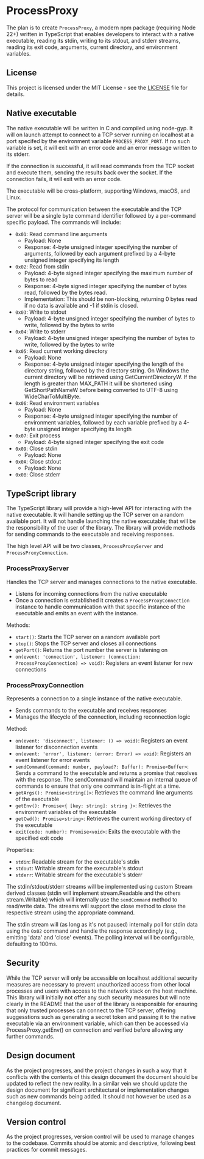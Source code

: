 # ProcessProxy

The plan is to create `ProcessProxy`, a modern npm package (requiring Node 22+) written in TypeScript that enables developers to interact with a native executable, reading its stdin, writing to its stdout, and stderr streams, reading its exit code, arguments, current directory, and environment variables.

## License

This project is licensed under the MIT License - see the [LICENSE](LICENSE) file for details.

## Native executable

The native executable will be written in C and compiled using node-gyp. It will on launch attempt to connect to a TCP server running on localhost at a port specifed by the environment variable `PROCESS_PROXY_PORT`. If no such variable is set, it will exit with an error code and an error message written to its stderr.

If the connection is successful, it will read commands from the TCP socket and execute them, sending the results back over the socket. If the connection fails, it will exit with an error code.

The executable will be cross-platform, supporting Windows, macOS, and Linux.

The protocol for communication between the executable and the TCP server will be a single byte command identifier followed by a per-command specific payload. The commands will include:

- `0x01`: Read command line arguments
  - Payload: None
  - Response: 4-byte unsigned integer specifying the number of arguments, followed by each argument prefixed by a 4-byte unsigned integer specifying its length
- `0x02`: Read from stdin
  - Payload: 4-byte signed integer specifying the maximum number of bytes to read
  - Response: 4-byte signed integer specifying the number of bytes read, followed by the bytes read.
  - Implementation: This should be non-blocking, returning 0 bytes read if no data is available and -1 if stdin is closed.
- `0x03`: Write to stdout
  - Payload: 4-byte unsigned integer specifying the number of bytes to write, followed by the bytes to write
- `0x04`: Write to stderr
  - Payload: 4-byte unsigned integer specifying the number of bytes to write, followed by the bytes to write
- `0x05`: Read current working directory
  - Payload: None
  - Response: 4-byte unsigned integer specifying the length of the directory string, followed by the directory string. On Windows the current directory will be retrieved using GetCurrentDirectoryW. If the length is greater than MAX_PATH it will be shortened using GetShortPathNameW before being converted to UTF-8 using WideCharToMultiByte.
- `0x06`: Read environment variables
  - Payload: None
  - Response: 4-byte unsigned integer specifying the number of environment variables, followed by each variable prefixed by a 4-byte unsigned integer specifying its length
- `0x07`: Exit process
  - Payload: 4-byte signed integer specifying the exit code
- `0x09`: Close stdin
  - Payload: None
- `0x0A`: Close stdout
  - Payload: None
- `0x0B`: Close stderr

## TypeScript library

The TypeScript library will provide a high-level API for interacting with the native executable. It will handle setting up the TCP server on a random available port. It will not handle launching the native executable; that will be the responsibility of the user of the library. The library will provide methods for sending commands to the executable and receiving responses.

The high level API will be two classes, `ProcessProxyServer` and `ProcessProxyConnection`.

### ProcessProxyServer

Handles the TCP server and manages connections to the native executable. 
- Listens for incoming connections from the native executable
- Once a connection is established it creates a `ProcessProxyConnection` instance to handle communication with that specific instance of the executable and emits an event with the instance.

Methods:

- `start()`: Starts the TCP server on a random available port
- `stop()`: Stops the TCP server and closes all connections
- `getPort()`: Returns the port number the server is listening on
- `on(event: 'connection', listener: (connection: ProcessProxyConnection) => void)`: Registers an event listener for new connections

### ProcessProxyConnection

Represents a connection to a single instance of the native executable.
- Sends commands to the executable and receives responses
- Manages the lifecycle of the connection, including reconnection logic

Method:
- `on(event: 'disconnect', listener: () => void)`: Registers an event listener for disconnection events
- `on(event: 'error', listener: (error: Error) => void)`: Registers an event listener for error events
- `sendCommand(command: number, payload?: Buffer): Promise<Buffer>`: Sends a command to the executable and returns a promise that resolves with the response. The sendCommand will maintain an internal queue of commands to ensure that only one command is in-flight at a time.
- `getArgs(): Promise<string[]>`: Retrieves the command line arguments of the executable
- `getEnv(): Promise<{ [key: string]: string }>`: Retrieves the environment variables of the executable
- `getCwd(): Promise<string>`: Retrieves the current working directory of the executable
- `exit(code: number): Promise<void>`: Exits the executable with the specified exit code

Properties:
 - `stdin`: Readable stream for the executable's stdin
 - `stdout`: Writable stream for the executable's stdout
 - `stderr`: Writable stream for the executable's stderr

The stdin/stdout/stderr streams will be implemented using custom Stream derived classes (stdin will implement stream.Readable and the others stream.Writable) which will internally use the `sendCommand` method to read/write data. The streams will support the close method to close the respective stream using the appropriate command.

The stdin stream will (as long as it's not paused) internally poll for stdin data using the `0x02` command and handle the response accordingly (e.g., emitting 'data' and 'close' events). The polling interval will be configurable, defaulting to 100ms.

## Security

While the TCP server will only be accessible on localhost additional security measures are necessary to prevent unauthorized access from other local processes and users with access to the network stack on the host machine. This library will initially not offer any such security measures but will note clearly in the README that the user of the library is responsible for ensuring that only trusted processes can connect to the TCP server, offering suggesstions such as generating a secret token and passing it to the native executable via an environment variable, which can then be accessed via ProcessProxy.getEnv() on connection and verified before allowing any further commands.

## Design document

As the project progresses, and the project changes in such a way that it conflicts with the contents of this design document the document should be updated to reflect the new reality. In a similar vein we should update the design document for significant architectural or implementation changes such as new commands being added. It should not however be used as a changelog document.

## Version control

As the project progresses, version control will be used to manage changes to the codebase. Commits should be atomic and descriptive, following best practices for commit messages.
